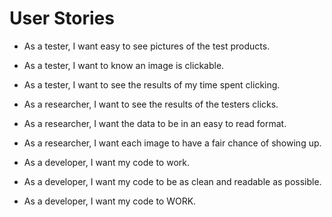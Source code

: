 # User Stories

* As a tester, I want easy to see pictures of the test products.

* As a tester, I want to know an image is clickable.

* As a tester, I want to see the results of my time spent clicking.

* As a researcher, I want to see the results of the testers clicks.

* As a researcher, I want the data to be in an easy to read format.

* As a researcher, I want each image to have a fair chance of showing up.

* As a developer, I want my code to work.

* As a developer, I want my code to be as clean and readable as possible.

* As a developer, I want my code to WORK.
